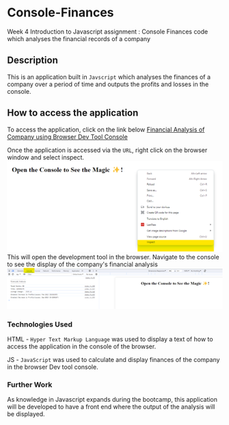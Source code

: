 # Console-Finances
Week 4 Introduction to Javascript assignment : Console Finances code which analyses the financial records of a company

## Description
This is an application built in `Javscript` which analyses the finances of a company over a period of time and outputs the profits and losses in the console.

## How to access the application
To access the application, click on the link below
[Financial Analysis of Company using Browser Dev Tool Console](https://ksencherey.github.io/Console-Finances/)

Once the application is accessed via the `URL`, right click on the browser window and select inspect.
![How To Open Browser Dev Tool](./images/BrowserDevTool.png)
This will open the development tool in the browser. Navigate to the console to see the display of the company's financial analysis
![Console Tab In Dev Tool Showing Financial Analysis Of Company](./images/ConsoleDisplay.png)

### Technologies Used

HTML - `Hyper Text Markup Language` was used to display a text of how to access the application in the console of the browser.

JS - `JavaScript` was used to calculate and display finances of the company in the browser Dev tool console.

### Further Work
As knowledge in Javascript expands during the bootcamp, this application will be developed to have a front end where the output of the analysis will be displayed.